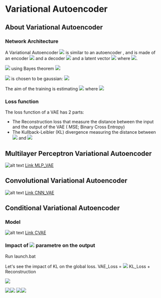 # Variational Autoencoder



## About Variational Autoencoder

### Network Architecture

A Variational Autoencoder <img src="https://render.githubusercontent.com/render/math?math=\mathcal{P}: \mathcal{D}\mapsto \mathcal{D}"> is similar to an autoencoder , and is made of an encoder <img src="https://render.githubusercontent.com/render/math?math=\mathcal{Q}: \mathcal{D} \mapsto \mathcal{Z}"> and a decoder <img src="https://render.githubusercontent.com/render/math?math=\mathcal{R}: \mathcal{Z} \mapsto \mathcal{D}. \forall x \in \mathcal{D},  x \sim \mathcal{P}(x) = \mathcal{R} \circ \mathcal{Q} (x)"> and a latent vector <img src="https://render.githubusercontent.com/render/math?math=z"> where  <img src="https://render.githubusercontent.com/render/math?math=\forall x \in \mathcal{D}, \exists z \in \mathcal{z} / \mathcal{Q} (x) = z">.

<img src="https://render.githubusercontent.com/render/math?math=\mathcal{P}_\theta (x) = \int_{\mathcal{Z}} \mathcal{P}_{\theta}(x,z) "> using Bayes theorem <img src="https://render.githubusercontent.com/render/math?math=\mathcal{P}_\theta (x) = \int_{\mathcal{Z}} \mathcal{P}_{\theta}(x | z)\mathcal{P}(z)=\int_{\mathcal{Z}} \mathcal{P}_{\theta}(z | x)\mathcal{P}(x)"><br>

<img src="https://render.githubusercontent.com/render/math?math=\mathcal{Q}(z|x)"> is chosen to be gaussian: <img src="https://render.githubusercontent.com/render/math?math=\mathcal{Q}(z|x) \sim \mathcal{N}(\mu(x),\sigma(x)\mathbb{I})">

The aim of the training is estimating <img src="https://render.githubusercontent.com/render/math?math=(\phi,\theta)"> where <img src="https://render.githubusercontent.com/render/math?math=\mathcal{Q}_{\phi}(z|x) \approx \mathcal{P}_{\theta}(z|x) ">


### Loss function

The loss function of a VAE has 2 parts:
- The Reconstruction loss that measure the distance between the input and the output of the VAE ( MSE; Binary Cross Entropy)
- The Kullback-Leibler (KL) divergence measuring the distance between <img src="https://render.githubusercontent.com/render/math?math=\mathcal{Q}(z|x)"> and <img src="https://render.githubusercontent.com/render/math?math=\mathcal{P}(z|x)"> 


## Multilayer Perceptron Variational Autoencoder

![alt text](https://github.com/nakmuayFarang/start-with-MNIST/blob/master/img/vae-mlp.jpg)
[Link MLP_VAE](https://github.com/nakmuayFarang/start-with-MNIST/blob/master/Keras/VAE/MultiLayersPerceptron-VariationalAautoEncoder.ipynb)

## Convolutional Variational Autoencoder
![alt text](https://github.com/nakmuayFarang/start-with-MNIST/blob/master/img/vae_cnn.jpg)
[Link CNN_VAE](https://github.com/nakmuayFarang/start-with-MNIST/blob/master/Keras/VAE/CNN-VariationalAautoEncoder.ipynb)

## Conditional Variational Autoencoder

### Model
![alt text](https://github.com/nakmuayFarang/start-with-MNIST/blob/master/img/vae_cond.jpg)
[Link CVAE](https://github.com/nakmuayFarang/start-with-MNIST/blob/master/Keras/VAE/Conditionnal-VariationalAautoEncoder.ipynb)

### Impact of <img src="https://render.githubusercontent.com/render/math?math=\beta"> parametre on the output

Run launch.bat

Let's see the impact of KL on the global loss.
VAE_Loss = <img src="https://render.githubusercontent.com/render/math?math=\beta \cdot"> KL_Loss + Reconstruction

![](https://github.com/nakmuayFarang/start-with-MNIST/blob/master/img/CVAE/LatentSpace.gif)

![](https://github.com/nakmuayFarang/start-with-MNIST/blob/master/img/CVAE/digit0.gif)![](https://github.com/nakmuayFarang/start-with-MNIST/blob/master/img/CVAE/digit1.gif)
![](https://github.com/nakmuayFarang/start-with-MNIST/blob/master/img/CVAE/digit2.gif)![](https://github.com/nakmuayFarang/start-with-MNIST/blob/master/img/CVAE/digit3.gif)
